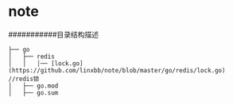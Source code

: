 # note

###########目录结构描述
```
├── go
│   ├── redis
│   │   │── [lock.go](https://github.com/linxbb/note/blob/master/go/redis/lock.go)     //redis锁
│   ├── go.mod
│   ├── go.sum
```
